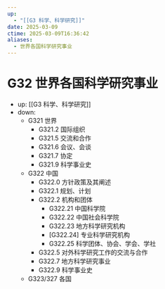 ```yaml
---
up:
  - "[[G3 科学、科学研究]]"
date: 2025-03-09
ctime: 2025-03-09T16:36:42
aliases:
  - 世界各国科学研究事业
---
```


# G32 世界各国科学研究事业

- up: [[G3 科学、科学研究]]
- down:	
	- G321 世界
		- G321.2 国际组织
		- G321.5 交流和合作
		- G321.6 会议、会谈
		- G321.7 协定
		- G321.9 科学事业史
	- G322 中国
		- G322.0 方针政策及其阐述
		- G322.1 规划、计划
		- G322.2 机构和团体
			- G322.21 中国科学院
			- G322.22 中国社会科学院
			- G322.23 地方科学研究机构
			- [G322.24] 专业科学研究机构
			- G322.25 科学团体、协会、学会、学社
		- G322.5 对外科学研究工作的交流与合作
		- G322.7 地方科学研究事业
		- G322.9 科学事业史
	- G323/327 各国
	
